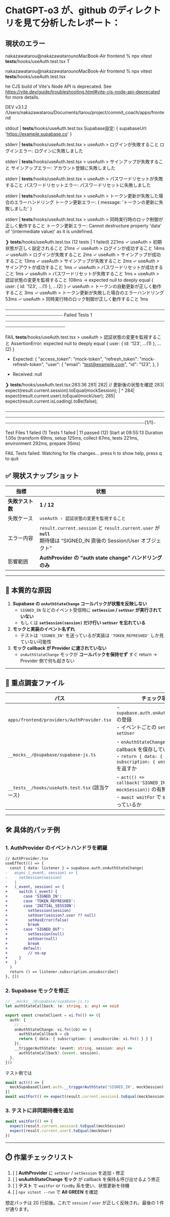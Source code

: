 <!-- scratchpad.md : 2025-04-30 更新 -->

# ChatGPT-o3 が、github のディレクトリを見て分析したレポート：

## 現状のエラー

nakazawatarou@nakazawatarounoMacBook-Air frontend % npx vitest __tests__/hooks/useAuth.test.tsx
T

nakazawatarou@nakazawatarounoMacBook-Air frontend % npx vitest __tests__/hooks/useAuth.test.tsx



he CJS build of Vite's Node API is deprecated. See https://vite.dev/guide/troubleshooting.html#vite-cjs-node-api-deprecated for more details.

 DEV  v3.1.2 /Users/nakazawatarou/Documents/tarou/project/commit_coach/apps/frontend

stdout | __tests__/hooks/useAuth.test.tsx
Supabase設定: { supabaseUrl: 'https://example.supabase.co' }

stderr | __tests__/hooks/useAuth.test.tsx > useAuth > ログインが失敗すること
ログインエラー: ログインに失敗しました

stderr | __tests__/hooks/useAuth.test.tsx > useAuth > サインアップが失敗すること
サインアップエラー: アカウント登録に失敗しました

stderr | __tests__/hooks/useAuth.test.tsx > useAuth > パスワードリセットが失敗すること
パスワードリセットエラー: パスワードリセットに失敗しました

stderr | __tests__/hooks/useAuth.test.tsx > useAuth > トークン更新が失敗した場合のエラーハンドリング
トークン更新エラー: { message: 'トークンの更新に失敗しました' }

stderr | __tests__/hooks/useAuth.test.tsx > useAuth > 同時実行時のロック制御が正しく動作すること
トークン更新エラー: Cannot destructure property 'data' of '(intermediate value)' as it is undefined.

 ❯ __tests__/hooks/useAuth.test.tsx (12 tests | 1 failed) 221ms
   ✓ useAuth > 初期状態が正しく設定されること 21ms
   ✓ useAuth > ログインが成功すること 14ms
   ✓ useAuth > ログインが失敗すること 2ms
   ✓ useAuth > サインアップが成功すること 13ms
   ✓ useAuth > サインアップが失敗すること 2ms
   ✓ useAuth > サインアウトが成功すること 1ms
   ✓ useAuth > パスワードリセットが成功すること 1ms
   ✓ useAuth > パスワードリセットが失敗すること 1ms
   × useAuth > 認証状態の変更を監視すること 108ms
     → expected null to deeply equal { user: { id: '123', …(1) }, …(2) }
   ✓ useAuth > トークンの自動更新が正しく動作すること 3ms
   ✓ useAuth > トークン更新が失敗した場合のエラーハンドリング 53ms
   ✓ useAuth > 同時実行時のロック制御が正しく動作すること 1ms

⎯⎯⎯⎯⎯⎯⎯⎯⎯⎯⎯⎯⎯⎯⎯⎯⎯⎯⎯⎯⎯⎯⎯⎯⎯⎯⎯⎯⎯⎯⎯⎯⎯⎯⎯⎯⎯⎯⎯⎯⎯⎯⎯⎯⎯⎯⎯⎯⎯⎯⎯⎯⎯⎯⎯⎯⎯⎯⎯⎯⎯⎯⎯⎯⎯⎯⎯⎯⎯⎯⎯⎯⎯⎯⎯⎯⎯⎯⎯⎯⎯⎯⎯⎯⎯⎯⎯⎯⎯⎯⎯⎯⎯⎯⎯⎯⎯⎯ Failed Tests 1 ⎯⎯⎯⎯⎯⎯⎯⎯⎯⎯⎯⎯⎯⎯⎯⎯⎯⎯⎯⎯⎯⎯⎯⎯⎯⎯⎯⎯⎯⎯⎯⎯⎯⎯⎯⎯⎯⎯⎯⎯⎯⎯⎯⎯⎯⎯⎯⎯⎯⎯⎯⎯⎯⎯⎯⎯⎯⎯⎯⎯⎯⎯⎯⎯⎯⎯⎯⎯⎯⎯⎯⎯⎯⎯⎯⎯⎯⎯⎯⎯⎯⎯⎯⎯⎯⎯⎯⎯⎯⎯⎯⎯⎯⎯⎯⎯⎯⎯⎯

 FAIL  __tests__/hooks/useAuth.test.tsx > useAuth > 認証状態の変更を監視すること
AssertionError: expected null to deeply equal { user: { id: '123', …(1) }, …(2) }

- Expected: 
{
  "access_token": "mock-token",
  "refresh_token": "mock-refresh-token",
  "user": {
    "email": "test@example.com",
    "id": "123",
  },
}

+ Received: 
null

 ❯ __tests__/hooks/useAuth.test.tsx:283:36
    281| 
    282|     // 更新後の状態を確認
    283|     expect(result.current.session).toEqual(mockSession);
       |                                    ^
    284|     expect(result.current.user).toEqual(mockUser);
    285|     expect(result.current.isLoading).toBe(false);

⎯⎯⎯⎯⎯⎯⎯⎯⎯⎯⎯⎯⎯⎯⎯⎯⎯⎯⎯⎯⎯⎯⎯⎯⎯⎯⎯⎯⎯⎯⎯⎯⎯⎯⎯⎯⎯⎯⎯⎯⎯⎯⎯⎯⎯⎯⎯⎯⎯⎯⎯⎯⎯⎯⎯⎯⎯⎯⎯⎯⎯⎯⎯⎯⎯⎯⎯⎯⎯⎯⎯⎯⎯⎯⎯⎯⎯⎯⎯⎯⎯⎯⎯⎯⎯⎯⎯⎯⎯⎯⎯⎯⎯⎯⎯⎯⎯⎯⎯⎯⎯⎯⎯⎯⎯⎯⎯⎯⎯⎯⎯⎯⎯⎯⎯⎯⎯⎯⎯⎯⎯⎯⎯⎯⎯⎯⎯⎯⎯⎯⎯⎯⎯⎯⎯⎯⎯⎯⎯⎯⎯⎯⎯⎯⎯⎯⎯⎯⎯⎯⎯⎯⎯⎯⎯⎯⎯⎯⎯⎯⎯⎯⎯⎯⎯⎯⎯⎯⎯⎯⎯⎯⎯⎯⎯⎯⎯⎯⎯⎯⎯⎯⎯⎯⎯⎯⎯⎯⎯⎯⎯⎯⎯⎯⎯⎯⎯⎯⎯⎯⎯⎯⎯⎯⎯⎯⎯[1/1]⎯


 Test Files  1 failed (1)
      Tests  1 failed | 11 passed (12)
   Start at  09:55:13
   Duration  1.05s (transform 69ms, setup 125ms, collect 67ms, tests 221ms, environment 292ms, prepare 35ms)

 FAIL  Tests failed. Watching for file changes...
       press h to show help, press q to quit



## ✅ 現状スナップショット

| 指標 | 状態 |
| --- | --- |
| **失敗テスト数** | **1 / 12** |
| 失敗ケース | `useAuth › 認証状態の変更を監視すること` |
| エラー内容 | `result.current.session` と `result.current.user` が **`null`**<br>期待値は “SIGNED_IN 直後の Session/User オブジェクト” |
| 影響範囲 | **AuthProvider の “auth state change” ハンドリングのみ** |

---

## 🔎 本質的な原因

1. **Supabase の `onAuthStateChange` コールバックが状態を反映しない**  
   - `SIGNED_IN` などのイベント受信時に **`setSession` / `setUser` が実行されていない**  
   - もしくは **`setSession(session)` だけ行い `setUser` を忘れている**  
2. **モックと実装のイベント名ずれ**  
   - テストは `'SIGNED_IN'` を送っているが実装は `'TOKEN_REFRESHED'` しか見ていない可能性  
3. **モック callback が Provider に渡されていない**  
   - `onAuthStateChange` モックが **コールバックを保持せず** すぐ return → Provider 側で何も起きない  

---

## 📂 重点調査ファイル

| パス | チェック項目 |
| --- | --- |
| `apps/frontend/providers/AuthProvider.tsx` | - `supabase.auth.onAuthStateChange` の登録<br>- イベントごとの `setSession` / `setUser` |
| `__mocks__/@supabase/supabase-js.ts` | - `onAuthStateChange` の実装が callback を保存しているか<br>- `return { data: { subscription: { unsubscribe }}}` を返すか |
| `__tests__/hooks/useAuth.test.tsx` (該当ケース) | - `act(() => callback('SIGNED_IN', mockSession))` の有無<br>- `await waitFor` で state 反映を待っているか |

---

## 🛠️ 具体的パッチ例

### 1. **AuthProvider のイベントハンドラを網羅**

```diff
// AuthProvider.tsx
useEffect(() => {
  const { data: listener } = supabase.auth.onAuthStateChange(
-   async (_event, session) => {
-     setSession(session)
-   }
+   (_event, session) => {
+     switch (_event) {
+       case 'SIGNED_IN':
+       case 'TOKEN_REFRESHED':
+       case 'INITIAL_SESSION':
+         setSession(session)
+         setUser(session?.user ?? null)
+         setHasError(false)
+         break
+       case 'SIGNED_OUT':
+         setSession(null)
+         setUser(null)
+         break
+       default:
+         // no-op
+     }
+   }
  )
  return () => listener.subscription.unsubscribe()
}, [])
```

### 2. **Supabase モックを修正**

```ts
// __mocks__/@supabase/supabase-js.ts
let authStateCallback: (e: string, s: any) => void

export const createClient = vi.fn(() => ({
  auth: {
    // ...
    onAuthStateChange: vi.fn((cb) => {
      authStateCallback = cb
      return { data: { subscription: { unsubscribe: vi.fn() } } }
    }),
    __triggerAuthState: (event: string, session: any) =>
      authStateCallback?.(event, session),
  },
}))
```

テスト側では

```ts
await act(() => {
  mockSupabaseClient.auth.__triggerAuthState('SIGNED_IN', mockSession)
})
await waitFor(() => expect(result.current.session).toEqual(mockSession))
```

### 3. **テストに非同期待機を追加**

```ts
await waitFor(() => {
  expect(result.current.session).toEqual(mockSession)
  expect(result.current.user).toEqual(mockUser)
})
```

---

## ⏱️ 作業チェックリスト

1. [ ] **AuthProvider** に `setUser` / `setSession` を追加・修正  
2. [ ] **onAuthStateChange モック** が callback を保持＆呼び出せるよう修正  
3. [ ] **テスト** で `waitFor` or `findBy` 系を使い、状態更新を待機  
4. [ ] `npx vitest --run` で **All GREEN** を確認  

想定パッチは 20 行前後。これで `session` / `user` が正しく反映され、最後の 1 件が通ります。